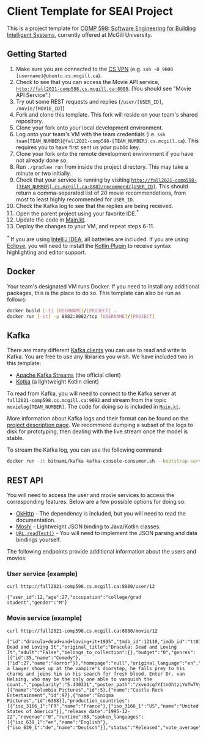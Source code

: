 # Client Template for SEAI Project

This is a project template for [COMP 598: Software Engineering for Building Intelligent Systems](https://github.com/jin-guo/COMP598_Fall2021), currently offered at McGill University.

## Getting Started

1. Make sure you are connected to the [CS VPN](https://www.cs.mcgill.ca/docs/remote/dynamic/) (e.g. `ssh -D 9000 [username]@ubuntu.cs.mcgill.ca`).
2. Check to see that you can access the Movie API service, [`http://fall2021-comp598.cs.mcgill.ca:8080`](http://fall2021-comp598.cs.mcgill.ca:8080). (You should see "Movie API Service".)
3. Try out some REST requests and replies (`/user/[USER_ID]`, `/movie/[MOVIE_ID]`)
4. Fork and clone this template. This fork will reside on your team's shared repository.
5. Clone your fork onto your local development environment.
6. Log onto your team's VM with the team credentials (i.e. `ssh team[TEAM_NUMBER]@fall2021-comp598-[TEAM_NUMBER].cs.mcgill.ca`). This requires you to have first sent us your public key.
7. Clone your fork onto the remote development environment if you have not already done so.
8. Run `./gradlew run` from inside the project directory. This may take a minute or two initially.
9. Check that your service is running by visiting [`http://fall2021-comp598-[TEAM_NUMBER].cs.mcgill.ca:8082/recommend/[USER_ID]`](http://fall2021-comp598-[TEAM_NUMBER].cs.mcgill.ca:8082/recommend/[USER_ID]). This should return a comma-separated list of 20 movie recommendations, from most to least highly recommended for `USER_ID`.
10. Check the Kafka log to see that the replies are being received.
11. Open the parent project using your favorite IDE.<sup>*</sup>
12. Update the code in [Main.kt](/src/main/kotlin/Main.kt).
13. Deploy the changes to your VM, and repeat steps 6-11.

<sup>*</sup> If you are using [IntelliJ IDEA](https://www.jetbrains.com/community/education/#students), all batteries are included. If you are using [Eclipse](https://www.eclipse.org/ide), you will need to install the [Kotlin Plugin](https://marketplace.eclipse.org/content/kotlin-plugin-eclipse) to receive syntax highlighting and editor support.

## Docker

Your team's designated VM runs Docker. If you need to install any additional packages, this is the place to do so. This template can also be run as follows:

```bash
docker build [-t] [USERNAME]/[PROJECT] .
docker run [-it] -p 8082:8082/tcp [USERNAME]/[PROJECT]
```

## Kafka

There are many different [Kafka clients](https://docs.confluent.io/current/clients/index.html) you can use to read and write to Kafka. You are free to use any libraries you wish. We have included two in this template:

* [Apache Kafka Streams](https://kafka.apache.org/documentation/streams/) (the official client)
* [Kotka](https://github.com/blueanvil/kotka/) (a lightweight Kotlin client)

To read from Kafka, you will need to connect to the Kafka server at `fall2021-comp598.cs.mcgill.ca:9092` and stream from the topic `movielog[TEAM_NUMBER]`. The code for doing so is included in [`Main.kt`](/src/main/kotlin/Main.kt).

More information about Kafka logs and their format can be found on the [project description page](https://github.com/jin-guo/COMP598_Fall2021/blob/master/assignments/Project.md#overall-mechanics-and-infrastructure). We recommend dumping a subset of the logs to disk for prototyping, then dealing with the live stream once the model is stable.

To stream the Kafka log, you can use the following command:

```bash
docker run -it bitnami/kafka kafka-console-consumer.sh --bootstrap-server fall2021-comp598.cs.mcgill.ca:9092 --topic movielog1
```

## REST API

You will need to access the user and movie services to access the corresponding features. Below are a few possible options for doing so:

* [OkHttp](https://github.com/square/okhttp) - The dependency is included, but you will need to read the documentation.
* [Moshi](https://github.com/square/moshi) - Lightweight JSON binding to Java/Kotlin classes.
* [`URL.readText()`](https://kotlinlang.org/api/latest/jvm/stdlib/kotlin.io/java.net.-u-r-l/read-text.html) - You will need to implement the JSON parsing and data bindings yourself.

The following endpoints provide additional information about the users and movies:

### User service (example)

`curl http://fall2021-comp598.cs.mcgill.ca:8080/user/12`

`{"user_id":12,"age":27,"occupation":"college/grad student","gender":"M"}`

### Movie service (example)

`curl http://fall2021-comp598.cs.mcgill.ca:8080/movie/12`

```
{"id":"dracula+dead+and+loving+it+1995","tmdb_id":12110,"imdb_id":"tt0112896","title":"Dracula: Dead and Loving It","original_title":"Dracula: Dead and Loving It","adult":"False","belongs_to_collection":{},"budget":"0","genres":[{"id":35,"name":"Comedy"},{"id":27,"name":"Horror"}],"homepage":"null","original_language":"en","overview":"When a lawyer shows up at the vampire's doorstep, he falls prey to his charms and joins him in his search for fresh blood. Enter Dr. van Helsing, who may be the only one able to vanquish the count.","popularity":"5.430331","poster_path":"/xve4cgfYItnOhtzLYoTwTVy5FGr.jpg","production_companies":[{"name":"Columbia Pictures","id":5},{"name":"Castle Rock Entertainment","id":97},{"name":"Enigma Pictures","id":6368}],"production_countries":[{"iso_3166_1":"FR","name":"France"},{"iso_3166_1":"US","name":"United States of America"}],"release_date":"1995-12-22","revenue":"0","runtime":88,"spoken_languages":[{"iso_639_1":"en","name":"English"},{"iso_639_1":"de","name":"Deutsch"}],"status":"Released","vote_average":"5.7","vote_count":"210"}
```
